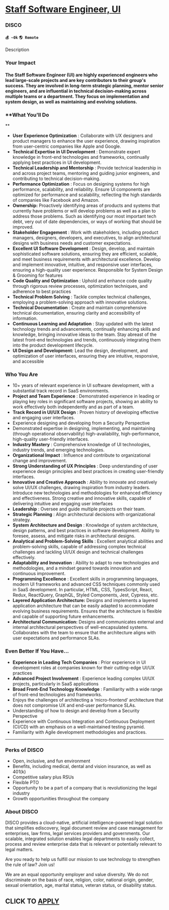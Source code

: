 # [Staff Software Engineer, UI](https://www.remotewlb.com/apply/staff-software-engineer-ui-72756)  
### DISCO  
#### `💰 ~0k` `🌎 Remote`  

Description

### **Your Impact**

#### **The Staff Software Engineer (UI) are highly experienced engineers who lead large-scale projects and are key contributors to their group's success. They are involved in long-term strategic planning, mentor senior engineers, and are influential in technical decision-making across multiple teams or a department. They focus on implementation and system design, as well as maintaining and evolving solutions.**

### **What You'll Do  
**

  * **User Experience Optimization** : Collaborate with UX designers and product managers to enhance the user experience, drawing inspiration from user-centric companies like Apple and Google.
  * **Technical Expertise in UI Development** : Demonstrate expert knowledge in front-end technologies and frameworks, continually applying best practices in UI development.
  * **Technical Leadership and Mentorship** : Provide technical leadership in and across project teams, mentoring and guiding junior engineers, and contributing to technical decision-making.
  * **Performance Optimization** : Focus on designing systems for high performance, scalability, and reliability. Ensure UI components are optimized for performance and scalability, reflecting the high standards of companies like Facebook and Amazon.
  * **Ownership:** Proactively identifying areas of products and systems that currently have problems or will develop problems as well as a plan to address those problems. Such as identifying our most important tech debt, very out of date dependencies, or ways of working that should be improved.
  * **Stakeholder Engagement** : Work with stakeholders, including product managers, designers, developers, and executives, to align architectural designs with business needs and customer expectations. 
  * **Excellent UI Software Development** : Design, develop, and maintain sophisticated software solutions, ensuring they are efficient, scalable, and meet business requirements with architectural excellence. Develop and implement innovative, intuitive, and responsive user interfaces, ensuring a high-quality user experience. Responsible for System Design & Grooming for features
  * **Code Quality and Optimization** : Uphold and enhance code quality through rigorous review processes, optimization techniques, and adherence to best practices
  * **Technical Problem Solving** : Tackle complex technical challenges, employing a problem-solving approach with innovative solutions.
  * **Technical Documentation** : Create and maintain comprehensive technical documentation, ensuring clarity and accessibility of information.
  * **Continuous Learning and Adaptation** : Stay updated with the latest technology trends and advancements, continually enhancing skills and knowledge, bringing innovative ideas to the team. Stay abreast of the latest front-end technologies and trends, continuously integrating them into the product development lifecycle.
  * **UI Design and Development:** Lead the design, development, and optimization of user interfaces, ensuring they are intuitive, responsive, and accessible

### Who You Are

  * 10+ years of relevant experience in UI software development, with a substantial track record in SaaS environments.
  * **Project and Team Experience** : Demonstrated experience in leading or playing key roles in significant software projects, showing an ability to work effectively both independently and as part of a team.
  * **Track Record in UI/UX Design** : Proven history of developing effective and engaging user interfaces.
  * Experience designing and developing from a Security Perspective
  * Demonstrated expertise in designing, implementing, and maintaining (through operational observability) high-availability, high-performance, high-quality user-friendly interfaces.
  * **Industry Mastery** : Comprehensive knowledge of UI technologies, industry trends, and emerging technologies.
  * **Organizational Impact** : Influence and contribute to organizational change and improvement.
  * **Strong Understanding of UX Principles** : Deep understanding of user experience design principles and best practices in creating user-friendly interfaces.
  * **Innovative and Creative Approach** : Ability to innovate and creatively solve UI/UX challenges, drawing inspiration from industry leaders. Introduce new technologies and methodologies for enhanced efficiency and effectiveness. Strong creative and innovative skills, capable of delivering intuitive and engaging user interfaces
  * **Leadership** : Oversee and guide multiple projects on their team.
  * **Strategic Planning** : Align architectural decisions with organizational strategy.
  * **System Architecture and Design** : Knowledge of system architecture, design patterns, and best practices in software development. Ability to foresee, assess, and mitigate risks in architectural designs.
  * **Analytical and Problem-Solving Skills** : Excellent analytical abilities and problem-solving skills, capable of addressing complex technical challenges and tackling UI/UX design and technical challenges effectively.
  * **Adaptability and Innovation** : Ability to adapt to new technologies and methodologies, and a mindset geared towards innovation and continuous improvement.
  * **Programming Excellence** : Excellent skills in programming languages, modern UI frameworks and advanced CSS techniques commonly used in SaaS development. In particular, HTML, CSS, TypesScript, React, Redux, ReactQuery, GraphQL, Styled Components, Jest, Cypress, etc.
  * **Layered Application Architecture:** Designs and implements a layered application architecture that can be easily adapted to accommodate evolving business requirements. Ensures that the architecture is flexible and capable of supporting future enhancements.
  * **Architectural Communication:** Designs and communicates external and internal architectural perspectives of well-encapsulated systems. Collaborates with the team to ensure that the architecture aligns with user expectations and performance SLAs. 

### **Even Better If You Have…**

  * **Experience in Leading Tech Companies** : Prior experience in UI development roles at companies known for their cutting-edge UI/UX practices
  * **Advanced Project Involvement** : Experience leading complex UI/UX projects, particularly in SaaS applications
  * **Broad Front-End Technology Knowledge** : Familiarity with a wide range of front-end technologies and frameworks.
  * Enjoys the challenges of architecting a ‘micro-frontend’ architecture that does not compromise UX and end-user performance SLAs.
  * Understanding of how to design and develop from a Security Perspective
  * Experience with Continuous Integration and Continuous Deployment (CI/CD) with an emphasis on a well-maintained testing pyramid.
  * Familiarity with Agile development methodologies and practices.

* * *

### **Perks of DISCO**

  * Open, inclusive, and fun environment
  * Benefits, including medical, dental and vision insurance, as well as 401(k) 
  * Competitive salary plus RSUs
  * Flexible PTO 
  * Opportunity to be a part of a company that is revolutionizing the legal industry
  * Growth opportunities throughout the company

### **About DISCO**

DISCO provides a cloud-native, artificial intelligence-powered legal solution that simplifies ediscovery, legal document review and case management for enterprises, law firms, legal services providers and governments. Our scalable, integrated solution enables legal departments to easily collect, process and review enterprise data that is relevant or potentially relevant to legal matters.

Are you ready to help us fulfill our mission to use technology to strengthen the rule of law? Join us!

We are an equal opportunity employer and value diversity. We do not discriminate on the basis of race, religion, color, national origin, gender, sexual orientation, age, marital status, veteran status, or disability status.

  
## CLICK TO [APPLY](https://www.remotewlb.com/apply/staff-software-engineer-ui-72756)

